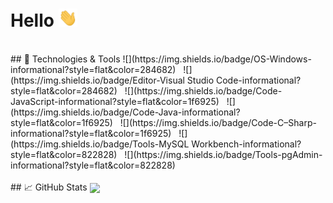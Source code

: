 # Hello <img src="https://github.com/Jaziel-Robin/Jaziel-Robin/blob/main/wave.gif" width="30px">
<!--My name is Jaziel Robin-->
<br/>
## 🔧 Technologies & Tools
![](https://img.shields.io/badge/OS-Windows-informational?style=flat&color=284682)&nbsp;&nbsp;
![](https://img.shields.io/badge/Editor-Visual&nbsp;Studio&nbsp;Code-informational?style=flat&color=284682)&nbsp;&nbsp;
![](https://img.shields.io/badge/Code-JavaScript-informational?style=flat&color=1f6925)&nbsp;&nbsp;
![](https://img.shields.io/badge/Code-Java-informational?style=flat&color=1f6925)&nbsp;&nbsp;
![](https://img.shields.io/badge/Code-C&ndash;Sharp-informational?style=flat&color=1f6925)&nbsp;&nbsp;
![](https://img.shields.io/badge/Tools-MySQL&nbsp;Workbench-informational?style=flat&color=822828)&nbsp;&nbsp;
![](https://img.shields.io/badge/Tools-pgAdmin-informational?style=flat&color=822828)&nbsp;&nbsp;
</br></br>
## 📈 GitHub Stats
<img align="center" src="https://github-readme-stats.vercel.app/api/top-langs/?username=Jaziel-Robin&theme=dark" height='200px'/>
<!-- &nbsp;<img align="center" src="https://github-readme-stats.vercel.app/api/?username=Jaziel-Robin&theme=dark&show_icons=true" height='200px' />-->
